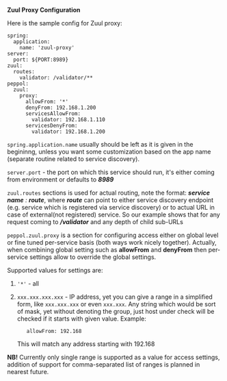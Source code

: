 **Zuul Proxy Configuration**

Here is the sample config for Zuul proxy:


    spring:
      application:
        name: 'zuul-proxy'
    server:
      port: ${PORT:8989}
    zuul:
      routes:
        validator: /validator/**
    peppol:
      zuul:
        proxy:
          allowFrom: '*'
          denyFrom: 192.168.1.200
          servicesAllowFrom:
            validator: 192.168.1.110
          servicesDenyFrom:
            validator: 192.168.1.200


`spring.application.name` usually should be left as it is given in the begininng,
 unless you want some customization based on the app name 
 (separate routine related to service discovery).
 
 `server.port` - the port on which this service should run, it's either coming from 
 environment or defaults to _**8989**_
 
 `zuul.routes` sections is used for actual routing, note the format:
 _**service name** : **route**_, where _**route**_ can point to either service discovery 
  endpoint (e.g. service which is registered via service discovery) or 
  to actual URL in case of external(not registered) service.
  So our example shows that for any request coming to _**/validator**_ and any 
  depth of child sub-URLs 
  
  `peppol.zuul.proxy` is a section for configuring access either on 
  global level or fine tuned per-service basis (both ways work nicely together).
  Actually, when combining global setting such as 
  __**allowFrom**__ and __**denyFrom**__ then per-service settings allow to 
  override the global settings.
  
  Supported values for settings are:
  1. `'*'` - all
  2. `xxx.xxx.xxx.xxx` - IP address, yet you can give a range in a simplified
  form, like `xxx.xxx.xxx` or even `xxx.xxx`. Any string which would be sort of
  mask, yet without denoting the group, just host under check will be 
  checked if it starts with given value.
  Example:
  
            allowFrom: 192.168
        
        This will match any address starting with 192.168
  
  **NB!** Currently only single range is supported as a value for access settings, 
  addition of support for comma-separated list of ranges is planned in nearest future.
